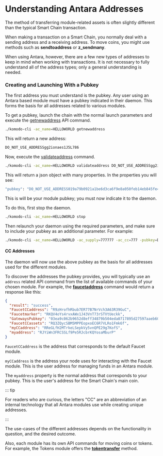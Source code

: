 # Understanding Antara Addresses

The method of transferring module-related assets is often slightly different than the typical Smart Chain transaction.

When making a transaction on a Smart Chain, you normally deal with a sending address and a receiving address. To move coins, you might use methods such as <b>sendtoaddress</b> or <b>z_sendmany</b>.

When using Antara, however, there are a few new types of addresses to keep in mind when working with transactions. It is not necessary to fully understand all of the address types; only a general understanding is needed.

### Creating and Launching With a Pubkey

The first address you must understand is the pubkey. Any user using an Antara based module must have a pubkey indicated in their daemon. This forms the basis for all addresses related to various modules.

<!--

Sidd: We can cut this below, I believe.

Typically, each module will take the pubkey, combine it with a unique and module-specific number called the `EVAL code`, and create a new [Base58Check](https://en.bitcoin.it/wiki/Base58Check_encoding) encoded address from it. This `Base58Check` encoded address will be the address you use for interacting with the specific Antara-based modules.

-->

To get a pubkey, launch the chain with the normal launch parameters and execute the [getnewaddress](../../../basic-docs/smart-chains/smart-chain-api/wallet.html#getnewaddress) API command.

```bash
./komodo-cli -ac_name=HELLOWORLD getnewaddress
```

This will return a new address:

```bash
DO_NOT_USE_ADDRESSgg2ionaes1J5L786
```

Now, execute the [validateaddress](../../../basic-docs/smart-chains/smart-chain-api/util.html#validateaddress) command.

```bash
./komodo-cli -ac_name=HELLOWORLD validateaddress DO_NOT_USE_ADDRESSgg2ionaes1J5L786
```

This will return a json object with many properties. In the properties you will see:

```bash
"pubkey": "DO_NOT_USE_ADDRESS019a79b0921a1be6d3ca6f9e8a050feb14eb845fe46b9d756"
```

This is will be your module pubkey; you must now indicate it to the daemon.

To do this, first stop the daemon.

```bash
./komodo-cli -ac_name=HELLOWORLD stop
```

Then relaunch your daemon using the required parameters, and make sure to include your pubkey as an additional parameter. For example:

```bash
./komodo-cli -ac_name=HELLOWORLD -ac_supply=777777 -ac_cc=777 -pubkey=DO_NOT_USE_ADDRESS019a79b0921a1be6d3ca6f9e8a050feb14eb845fe46b9d756
```

#### CC Addresses

The daemon will now use the above pubkey as the basis for all addresses used for the different modules.

To discover the addresses the pubkey provides, you will typically use an `address` related API command from the list of available commands of your chosen module. For example, the [<b>faucetaddress</b>](../../../basic-docs/antara/antara-api/faucet.html#faucetaddress) command would return a response like this:

```json
{
  "result": "success",
  "FaucetCCaddress": "R9zHrofhRbub7ER77B7NrVch3A63R39GuC",
  "Faucetmarker": "RKQV4oYs4rvxAWx1J43VnT73rSTVtUeckk",
  "GatewaysPubkey": "03ea9c062b9652d8eff34879b504eda0717895d27597aaeb60347d65eed96ccb40",
  "FaucetCCassets": "RQ3ZQycSBM5MPPEopxoEC6R7VLRo1Fmk6f",
  "myCCaddress": "RReGLfH2MTrkeLSepkVy5vnQPE29g7KofS",
  "myaddress": "RJYiWn3FRCSSLf9Pe5RJcbrKQYosaMburP"
}
```

`FaucetCCaddress` is the address that corresponds to the default Faucet module.

<!-- Sidd: Is the above the same as the global CC address? -->

`myCCaddress` is the address your node uses for interacting with the Faucet module. This is the user address for managing funds in an Antara module.

The `myaddress` property is the normal address that corresponds to your pubkey. This is the user's address for the Smart Chain's main coin.  

::: tip

For readers who are curious, the letters "CC" are an abbreviation of an internal technology that all Antara modules use while creating unique addresses.

:::

The use-cases of the different addresses depends on the functionality in question, and the desired outcome.

Also, each module has its own API commands for moving coins or tokens. For example, the Tokens module offers the [<b>tokentransfer</b>](../../../basic-docs/antara/antara-api/tokens.html#tokentransfer) method.
